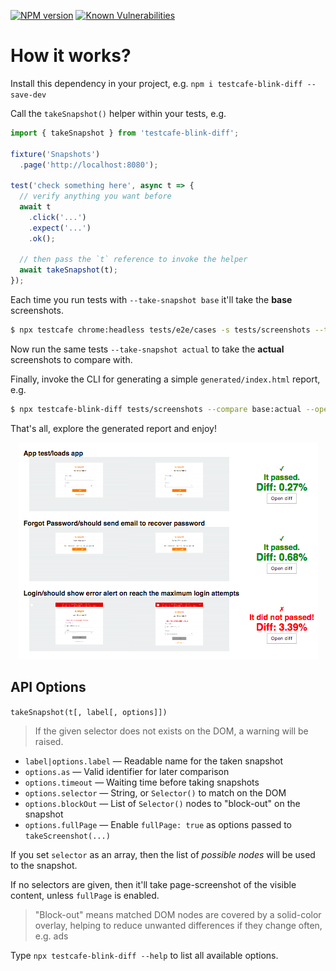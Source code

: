 [![NPM version](https://badge.fury.io/js/testcafe-blink-diff.png)](http://badge.fury.io/js/testcafe-blink-diff)
[![Known Vulnerabilities](https://snyk.io/test/npm/testcafe-blink-diff/badge.svg)](https://snyk.io/test/npm/testcafe-blink-diff)

# How it works?

Install this dependency in your project, e.g. `npm i testcafe-blink-diff --save-dev`

Call the `takeSnapshot()` helper within your tests, e.g.

```js
import { takeSnapshot } from 'testcafe-blink-diff';

fixture('Snapshots')
  .page('http://localhost:8080');

test('check something here', async t => {
  // verify anything you want before
  await t
    .click('...')
    .expect('...')
    .ok();

  // then pass the `t` reference to invoke the helper
  await takeSnapshot(t);
});
```

Each time you run tests with `--take-snapshot base` it'll take the **base** screenshots.

```bash
$ npx testcafe chrome:headless tests/e2e/cases -s tests/screenshots --take-snapshot
```

Now run the same tests `--take-snapshot actual` to take the **actual** screenshots to compare with.

Finally, invoke the CLI for generating a simple `generated/index.html` report, e.g.

```bash
$ npx testcafe-blink-diff tests/screenshots --compare base:actual --open --threshold 0.03 # <= 3% is OK
```

That's all, explore the generated report and enjoy!

<p align="center">
  <img width="479" height="347" src="screenshot.png">
</p>

## API Options

`takeSnapshot(t[, label[, options]])`

> If the given selector does not exists on the DOM, a warning will be raised.

- `label|options.label` &mdash; Readable name for the taken snapshot
- `options.as` &mdash;  Valid identifier for later comparison
- `options.timeout` &mdash; Waiting time before taking snapshots
- `options.selector` &mdash; String, or `Selector()` to match on the DOM
- `options.blockOut` &mdash; List of `Selector()` nodes to "block-out" on the snapshot
- `options.fullPage` &mdash; Enable `fullPage: true` as options passed to `takeScreenshot(...)`

If you set `selector` as an array, then the list of _possible nodes_ will be used to the snapshot.

If no selectors are given, then it'll take page-screenshot of the visible content, unless `fullPage` is enabled.

> "Block-out" means matched DOM nodes are covered by a solid-color overlay, helping to reduce unwanted differences if they change often, e.g. ads

Type `npx testcafe-blink-diff --help` to list all available options.
